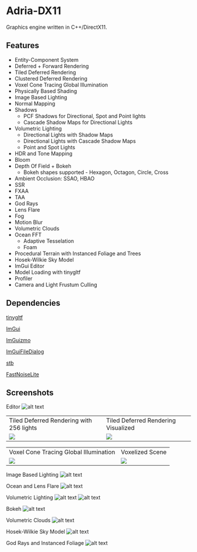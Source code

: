 # Adria-DX11

Graphics engine written in C++/DirectX11.

## Features
* Entity-Component System
* Deferred + Forward Rendering 
* Tiled Deferred Rendering 
* Clustered Deferred Rendering
* Voxel Cone Tracing Global Illumination
* Physically Based Shading
* Image Based Lighting
* Normal Mapping
* Shadows
    - PCF Shadows for Directional, Spot and Point lights
    - Cascade Shadow Maps for Directional Lights
* Volumetric Lighting
    - Directional Lights with Shadow Maps
    - Directional Lights with Cascade Shadow Maps
    - Point and Spot Lights 
* HDR and Tone Mapping
* Bloom
* Depth Of Field + Bokeh  
    - Bokeh shapes supported - Hexagon, Octagon, Circle, Cross
* Ambient Occlusion: SSAO, HBAO
* SSR
* FXAA
* TAA
* God Rays
* Lens Flare
* Fog
* Motion Blur
* Volumetric Clouds
* Ocean FFT
    - Adaptive Tesselation
    - Foam
* Procedural Terrain with Instanced Foliage and Trees
* Hosek-Wilkie Sky Model
* ImGui Editor
* Model Loading with tinygltf
* Profiler
* Camera and Light Frustum Culling


## Dependencies
[tinygltf](https://github.com/syoyo/tinygltf)

[ImGui](https://github.com/ocornut/imgui)

[ImGuizmo](https://github.com/CedricGuillemet/ImGuizmo)

[ImGuiFileDialog](https://github.com/aiekick/ImGuiFileDialog)

[stb](https://github.com/nothings/stb)

[FastNoiseLite](https://github.com/Auburn/FastNoiseLite)

## Screenshots

Editor 
![alt text](Screenshots/editor.png "Editor")

<table>
  <tr>
    <td>Tiled Deferred Rendering with 256 lights</td>
     <td>Tiled Deferred Rendering Visualized</td>
     </tr>
  <tr>
    <td><img src="Screenshots/tiled.png"></td>
    <td><img src="Screenshots/tiled_visualization.png"></td>
  </tr>
 </table>
 
 <table>
  <tr>
     <td>Voxel Cone Tracing Global Illumination</td>
     <td>Voxelized Scene</td>
     </tr>
  <tr>
    <td><img src="Screenshots/gi.png"></td>
    <td><img src="Screenshots/gi_debug.png"></td>
  </tr>
 </table>
 
 Image Based Lighting 
![alt text](Screenshots/ibl.png "Image Based Lighting ")
 
Ocean and Lens Flare
![alt text](Screenshots/ocean_lens_flare.png "Ocean and Lens Flare")
 
 Volumetric Lighting
![alt text](Screenshots/volumetric_dir.png " Volumetric Directional Lighting")
![alt text](Screenshots/volumetric_point.png " Volumetric Point Lighting")

Bokeh
![alt text](Screenshots/bokeh.png "Bokeh")

Volumetric Clouds
![alt text](Screenshots/clouds.png "Clouds")

Hosek-Wilkie Sky Model
![alt text](Screenshots/hosek_wilkie.png "Hosek-Wilkie")

God Rays and Instanced Foliage
![alt text](Screenshots/foliage.gif "God Rays and Instanced Foliage")


